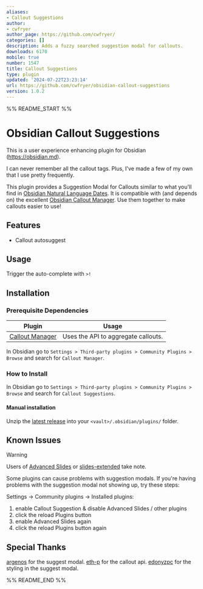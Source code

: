 ```yaml
---
aliases:
- Callout Suggestions
author:
- cwfryer
author_page: https://github.com/cwfryer/
categories: []
description: Adds a fuzzy searched suggestion modal for callouts.
downloads: 6170
mobile: true
number: 1547
title: Callout Suggestions
type: plugin
updated: '2024-07-22T23:23:14'
url: https://github.com/cwfryer/obsidian-callout-suggestions
version: 1.0.2
---
```


%% README_START %%

# Obsidian Callout Suggestions

This is a user experience enhancing plugin for Obsidian (https://obsidian.md).

I can never remember all the callout tags. Plus, I've made a few of my own that I use pretty frequently.

This plugin provides a Suggestion Modal for Callouts similar to what you'll find in [Obsidian Natural Language Dates](https://github.com/argenos/nldates-obsidian).
It is compatible with (and depends on) the excellent [Obsidian Callout Manager](https://github.com/eth-p/obsidian-callout-manager).
Use them together to make callouts easier to use!

## Features
- Callout autosuggest

## Usage
Trigger the auto-complete with ``` >! ```

## Installation
### Prerequisite Dependencies
| Plugin  | Usage |
| ------------- | ------------- |
| [Callout Manager](https://github.com/eth-p/obsidian-callout-manager) | Uses the API to aggregate callouts.

In Obsidian go to `Settings > Third-party plugins > Community Plugins > Browse` and search for `Callout Manager`.

### How to Install
In Obsidian go to `Settings > Third-party plugins > Community Plugins > Browse` and search for `Callout Suggestions`.

#### Manual installation

Unzip the [latest release](https://github.com/cwfryer/obsidian-callout-suggestions/releases/latest) into your `<vault>/.obsidian/plugins/` folder.

## Known Issues
> [!WARNING]
> Users of [Advanced Slides](https://github.com/MSzturc/obsidian-advanced-slides/tree/main) or [slides-extended](https://github.com/ebullient/obsidian-slides-extended) take note.

Some plugins can cause problems with suggestion modals.
If you're having problems with the suggestion modal not showing up, try these steps:

Settings -> Community plugins -> Installed plugins:

1. enable Callout Suggestion & disable Advanced Slides / other plugins
2. click the reload Plugins button
3. enable Advanced Slides again
4. click the reload Plugins button again

## Special Thanks
[argenos](https://github.com/argenos/nldates-obsidian) for the suggest modal.
[eth-p](https://github.com/eth-p/obsidian-callout-manager) for the callout api.
[edonyzpc](https://github.com/edonyzpc/personal-assistant) for the styling in the suggest modal.


%% README_END %%